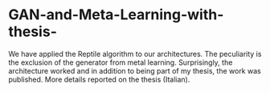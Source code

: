 # GAN-and-Meta-Learning-with-thesis-
We have applied the Reptile algorithm to our architectures. The peculiarity is the exclusion of the generator from metal learning. Surprisingly, the architecture worked and in addition to being part of my thesis, the work was published. More details reported on the thesis (Italian).
